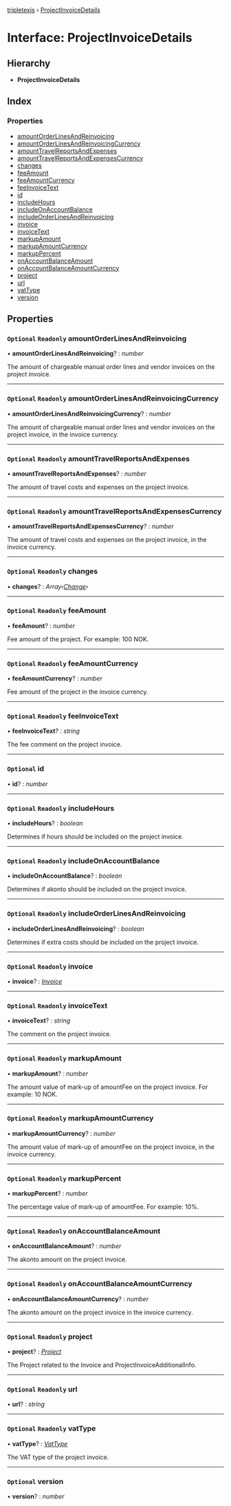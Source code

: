 [tripletexjs](../README.md) › [ProjectInvoiceDetails](projectinvoicedetails.md)

# Interface: ProjectInvoiceDetails

## Hierarchy

* **ProjectInvoiceDetails**

## Index

### Properties

* [amountOrderLinesAndReinvoicing](projectinvoicedetails.md#optional-readonly-amountorderlinesandreinvoicing)
* [amountOrderLinesAndReinvoicingCurrency](projectinvoicedetails.md#optional-readonly-amountorderlinesandreinvoicingcurrency)
* [amountTravelReportsAndExpenses](projectinvoicedetails.md#optional-readonly-amounttravelreportsandexpenses)
* [amountTravelReportsAndExpensesCurrency](projectinvoicedetails.md#optional-readonly-amounttravelreportsandexpensescurrency)
* [changes](projectinvoicedetails.md#optional-readonly-changes)
* [feeAmount](projectinvoicedetails.md#optional-readonly-feeamount)
* [feeAmountCurrency](projectinvoicedetails.md#optional-readonly-feeamountcurrency)
* [feeInvoiceText](projectinvoicedetails.md#optional-readonly-feeinvoicetext)
* [id](projectinvoicedetails.md#optional-id)
* [includeHours](projectinvoicedetails.md#optional-readonly-includehours)
* [includeOnAccountBalance](projectinvoicedetails.md#optional-readonly-includeonaccountbalance)
* [includeOrderLinesAndReinvoicing](projectinvoicedetails.md#optional-readonly-includeorderlinesandreinvoicing)
* [invoice](projectinvoicedetails.md#optional-readonly-invoice)
* [invoiceText](projectinvoicedetails.md#optional-readonly-invoicetext)
* [markupAmount](projectinvoicedetails.md#optional-readonly-markupamount)
* [markupAmountCurrency](projectinvoicedetails.md#optional-readonly-markupamountcurrency)
* [markupPercent](projectinvoicedetails.md#optional-readonly-markuppercent)
* [onAccountBalanceAmount](projectinvoicedetails.md#optional-readonly-onaccountbalanceamount)
* [onAccountBalanceAmountCurrency](projectinvoicedetails.md#optional-readonly-onaccountbalanceamountcurrency)
* [project](projectinvoicedetails.md#optional-readonly-project)
* [url](projectinvoicedetails.md#optional-readonly-url)
* [vatType](projectinvoicedetails.md#optional-readonly-vattype)
* [version](projectinvoicedetails.md#optional-version)

## Properties

### `Optional` `Readonly` amountOrderLinesAndReinvoicing

• **amountOrderLinesAndReinvoicing**? : *number*

The amount of chargeable manual order lines and vendor invoices on the project invoice.

___

### `Optional` `Readonly` amountOrderLinesAndReinvoicingCurrency

• **amountOrderLinesAndReinvoicingCurrency**? : *number*

The amount of chargeable manual order lines and vendor invoices on the project invoice, in the invoice currency.

___

### `Optional` `Readonly` amountTravelReportsAndExpenses

• **amountTravelReportsAndExpenses**? : *number*

The amount of travel costs and expenses on the project invoice.

___

### `Optional` `Readonly` amountTravelReportsAndExpensesCurrency

• **amountTravelReportsAndExpensesCurrency**? : *number*

The amount of travel costs and expenses on the project invoice, in the invoice currency.

___

### `Optional` `Readonly` changes

• **changes**? : *Array‹[Change](../modules/change.md)›*

___

### `Optional` `Readonly` feeAmount

• **feeAmount**? : *number*

Fee amount of the project. For example: 100 NOK.

___

### `Optional` `Readonly` feeAmountCurrency

• **feeAmountCurrency**? : *number*

Fee amount of the project in the invoice currency.

___

### `Optional` `Readonly` feeInvoiceText

• **feeInvoiceText**? : *string*

The fee comment on the project invoice.

___

### `Optional` id

• **id**? : *number*

___

### `Optional` `Readonly` includeHours

• **includeHours**? : *boolean*

Determines if hours should be included on the project invoice.

___

### `Optional` `Readonly` includeOnAccountBalance

• **includeOnAccountBalance**? : *boolean*

Determines if akonto should be included on the project invoice.

___

### `Optional` `Readonly` includeOrderLinesAndReinvoicing

• **includeOrderLinesAndReinvoicing**? : *boolean*

Determines if extra costs should be included on the project invoice.

___

### `Optional` `Readonly` invoice

• **invoice**? : *[Invoice](../modules/invoice.md)*

___

### `Optional` `Readonly` invoiceText

• **invoiceText**? : *string*

The comment on the project invoice.

___

### `Optional` `Readonly` markupAmount

• **markupAmount**? : *number*

The amount value of mark-up of amountFee on the project invoice. For example: 10 NOK.

___

### `Optional` `Readonly` markupAmountCurrency

• **markupAmountCurrency**? : *number*

The amount value of mark-up of amountFee on the project invoice, in the invoice currency.

___

### `Optional` `Readonly` markupPercent

• **markupPercent**? : *number*

The percentage value of mark-up of amountFee. For example: 10%.

___

### `Optional` `Readonly` onAccountBalanceAmount

• **onAccountBalanceAmount**? : *number*

The akonto amount on the project invoice.

___

### `Optional` `Readonly` onAccountBalanceAmountCurrency

• **onAccountBalanceAmountCurrency**? : *number*

The akonto amount on the project invoice in the invoice currency.

___

### `Optional` `Readonly` project

• **project**? : *[Project](../modules/project.md)*

The Project related to the Invoice and ProjectInvoiceAdditionalInfo.

___

### `Optional` `Readonly` url

• **url**? : *string*

___

### `Optional` `Readonly` vatType

• **vatType**? : *[VatType](vattype.md)*

The VAT type of the project invoice.

___

### `Optional` version

• **version**? : *number*
